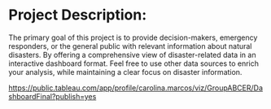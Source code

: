 # Project Description:

The primary goal of this project is to provide decision-makers, emergency responders, or the
general public with relevant information about natural disasters. By offering a comprehensive
view of disaster-related data in an interactive dashboard format. Feel free to use other data
sources to enrich your analysis, while maintaining a clear focus on disaster information.

https://public.tableau.com/app/profile/carolina.marcos/viz/GroupABCER/DashboardFinal?publish=yes
